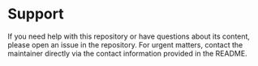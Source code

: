 # Support

If you need help with this repository or have questions about its content, please open an issue in the repository. For urgent matters, contact the maintainer directly via the contact information provided in the README.

